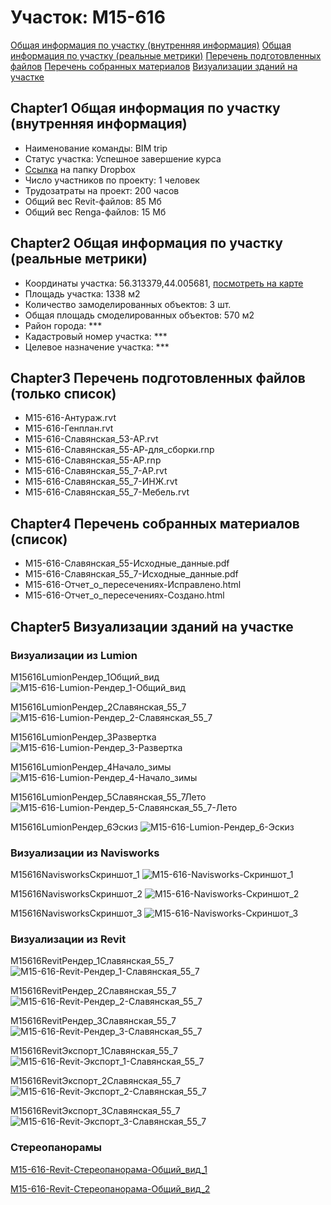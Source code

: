 # Участок: M15-616

[Общая информация по участку (внутренняя информация)](#Chapter1)
[Общая информация по участку (реальные метрики)](#Chapter2)
[Перечень подготовленных файлов](#Chapter3)
[Перечень собранных материалов](#Chapter4)
[Визуализации зданий на участке](#Chapter5)

## <a id="test">Chapter1</a> Общая информация по участку (внутренняя информация)
+ Наименование команды: BIM trip
+ Статус участка: Успешное завершение курса
+ [Ссылка](https://www.dropbox.com/sh/wvvgv1nw1iqred9/AADefSe8PWKzvmqoWZ0SWs2ea/M15_616?dl=0) на папку Dropbox
+ Число участников по проекту: 1 человек
+ Трудозатраты на проект: 200 часов
+ Общий вес Revit-файлов: 85 Мб
+ Общий вес Renga-файлов: 15 Мб
## <a id="test">Chapter2</a> Общая информация по участку (реальные метрики)
+ Координаты участка: 56.313379,44.005681, [посмотреть на карте](yandex.ru/maps/47/nizhny-novgorod/?ll=56.313379%2C44.005681&z=19)
+ Площадь участка: 1338 м2
+ Количество замоделированных объектов: 3 шт.
+ Общая площадь смоделированных объектов: 570 м2
+ Район города: *** 
+ Кадастровый номер участка: *** 
+ Целевое назначение участка: *** 
## <a id="test">Chapter3</a> Перечень подготовленных файлов (только список)
+ M15-616-Антураж.rvt
+ M15-616-Генплан.rvt
+ M15-616-Славянская_53-АР.rvt
+ M15-616-Славянская_55-АР-для_сборки.rnp
+ M15-616-Славянская_55-АР.rnp
+ M15-616-Славянская_55_7-АР.rvt
+ M15-616-Славянская_55_7-ИНЖ.rvt
+ M15-616-Славянская_55_7-Мебель.rvt
## <a id="test">Chapter4</a> Перечень собранных материалов (список)
+ M15-616-Славянская_55-Исходные_данные.pdf
+ M15-616-Славянская_55_7-Исходные_данные.pdf
+ М15-616-Отчет_о_пересечениях-Исправлено.html
+ М15-616-Отчет_о_пересечениях-Создано.html
## <a id="test">Chapter5</a> Визуализации зданий на участке
### Визуализации из Lumion
M15616LumionРендер_1Общий_вид
![M15-616-Lumion-Рендер_1-Общий_вид](/Images/M15_616/M15-616-Lumion-Рендер_1-Общий_вид_Compressed.jpg)

M15616LumionРендер_2Славянская_55_7
![M15-616-Lumion-Рендер_2-Славянская_55_7](/Images/M15_616/M15-616-Lumion-Рендер_2-Славянская_55_7_Compressed.jpg)

M15616LumionРендер_3Развертка
![M15-616-Lumion-Рендер_3-Развертка](/Images/M15_616/M15-616-Lumion-Рендер_3-Развертка_Compressed.jpg)

M15616LumionРендер_4Начало_зимы
![M15-616-Lumion-Рендер_4-Начало_зимы](/Images/M15_616/M15-616-Lumion-Рендер_4-Начало_зимы_Compressed.jpg)

M15616LumionРендер_5Славянская_55_7Лето
![M15-616-Lumion-Рендер_5-Славянская_55_7-Лето](/Images/M15_616/M15-616-Lumion-Рендер_5-Славянская_55_7-Лето_Compressed.jpg)

M15616LumionРендер_6Эскиз
![M15-616-Lumion-Рендер_6-Эскиз](/Images/M15_616/M15-616-Lumion-Рендер_6-Эскиз_Compressed.jpg)

### Визуализации из Navisworks
M15616NavisworksСкриншот_1
![M15-616-Navisworks-Скриншот_1](/Images/M15_616/M15-616-Navisworks-Скриншот_1_Compressed.jpg)

M15616NavisworksСкриншот_2
![M15-616-Navisworks-Скриншот_2](/Images/M15_616/M15-616-Navisworks-Скриншот_2_Compressed.jpg)

M15616NavisworksСкриншот_3
![M15-616-Navisworks-Скриншот_3](/Images/M15_616/M15-616-Navisworks-Скриншот_3_Compressed.jpg)

### Визуализации из Revit
M15616RevitРендер_1Славянская_55_7
![M15-616-Revit-Рендер_1-Славянская_55_7](/Images/M15_616/M15-616-Revit-Рендер_1-Славянская_55_7_Compressed.jpg)

M15616RevitРендер_2Славянская_55_7
![M15-616-Revit-Рендер_2-Славянская_55_7](/Images/M15_616/M15-616-Revit-Рендер_2-Славянская_55_7_Compressed.jpg)

M15616RevitРендер_3Славянская_55_7
![M15-616-Revit-Рендер_3-Славянская_55_7](/Images/M15_616/M15-616-Revit-Рендер_3-Славянская_55_7_Compressed.jpg)

M15616RevitЭкспорт_1Славянская_55_7
![M15-616-Revit-Экспорт_1-Славянская_55_7](/Images/M15_616/M15-616-Revit-Экспорт_1-Славянская_55_7_Compressed.jpg)

M15616RevitЭкспорт_2Славянская_55_7
![M15-616-Revit-Экспорт_2-Славянская_55_7](/Images/M15_616/M15-616-Revit-Экспорт_2-Славянская_55_7_Compressed.jpg)

M15616RevitЭкспорт_3Славянская_55_7
![M15-616-Revit-Экспорт_3-Славянская_55_7](/Images/M15_616/M15-616-Revit-Экспорт_3-Славянская_55_7_Compressed.jpg)

### Стереопанорамы
[M15-616-Revit-Стереопанорама-Общий_вид_1](https://pano.autodesk.com/pano.html?url=jpgs/33c8a1be-229f-4e44-a30d-0efa194f5b35&version=2)

[M15-616-Revit-Стереопанорама-Общий_вид_2](https://pano.autodesk.com/pano.html?url=jpgs/2c4c3b8a-2457-4fa1-b875-9c9063b16abe&version=2)

